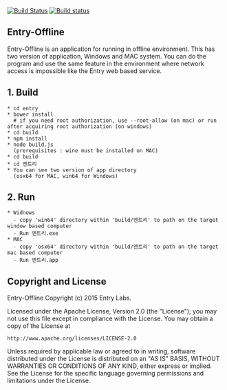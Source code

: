 [![Build Status](https://travis-ci.org/entrylabs/entry-offline.svg?branch=build)](https://travis-ci.org/entrylabs/entry-offline)
[![Build status](https://ci.appveyor.com/api/projects/status/y3yyjagb93vf5lp5/branch/build?svg=true)](https://ci.appveyor.com/project/kimorkim/entry-offline/branch/build)
## Entry-Offline
 Entry-Offline is an application for running in offline environment.
 This has two version of application, Windows and MAC system.
 You can do the program and use the same feature in the environment where network access is impossible like the Entry web based  service.

## 1. Build 
    * cd entry
    * bower install 
      # if you need root authorization, use --root-allow (on mac) or run after acquiring root authorization (on windows)
    * cd build
    * npm install 
    * node build.js
      (prerequisites : wine must be installed on MAC)
    * cd build
    * cd 엔트리
    * You can see two version of app directory
      (osx64 for MAC, win64 for Windows)

## 2. Run
    * Widnows 
      - copy 'win64' directory within 'build/엔트리' to path on the target window based computer
      - Run 엔트리.exe 
    * MAC
      - copy 'osx64' directory within 'build/엔트리' to path on the target mac based computer
      - Run 엔트리.app

## Copyright and License

Entry-Offline Copyright (c) 2015 Entry Labs.

Licensed under the Apache License, Version 2.0 (the "License"); you may not use this file except in compliance with the License.  You may obtain a copy of the License at

    http://www.apache.org/licenses/LICENSE-2.0

Unless required by applicable law or agreed to in writing, software distributed under the License is distributed on an "AS IS" BASIS, WITHOUT WARRANTIES OR CONDITIONS OF ANY KIND, either express or implied. See the License for the specific language governing permissions and limitations under the License.
